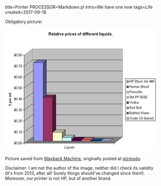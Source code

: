 title=Printer
PROCESSOR=Markdown.pl
intro=We have one now
tags=Life
created=2017-09-18

Obligatory picture:

![HP ink costs two times more than human blood](printer.jpg)

Picture saved from [Wayback Machine][wb],
originally posted at [gizmodo][g].

[wb]: http://web.archive.org/web/20130413215954/http://cache.gizmodo.com/assets/resources/2006/11/BloodInk.jpg
[g]: https://gizmodo.com/212444/hp-ink-costs-more-than-human-blood-booze

Disclaimer: I am not the author of the image, neither did I check its validity (it's from 2013, after all! Surely things should've changed since then!).
Moreover, our printer is not HP, but of another brand.
